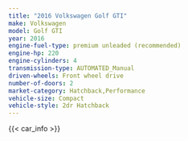 ```yaml
---
title: "2016 Volkswagen Golf GTI"
make: Volkswagen
model: Golf GTI
year: 2016
engine-fuel-type: premium unleaded (recommended)
engine-hp: 220
engine-cylinders: 4
transmission-type: AUTOMATED_Manual
driven-wheels: Front wheel drive
number-of-doors: 2
market-category: Hatchback,Performance
vehicle-size: Compact
vehicle-style: 2dr Hatchback
---
```


{{< car_info >}}
